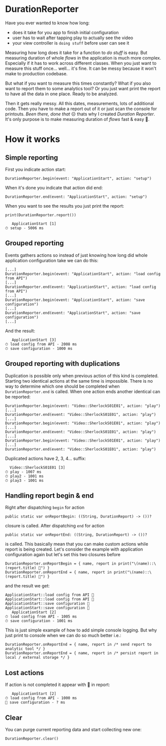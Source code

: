 # DurationReporter
Have you ever wanted to know how long:
* does it take for you app to finish initial configuration
* user has to wait after tapping play to actually see the video
* your view controller is `doing stuff` before user can see it

Measuring how long does it take for a function to *do stuff* is easy. But measuring duration of whole *flows* in the application is much more complex. Especially if it has to work across different classes. When you just want to measure this stuff once... well... it's fine. It can be messy because it won't make to production codebase. 

But what if you want to measure this times constantly? What if you also want to report them to some analytics tool? Or you just want print the report to have all the data in one place. Ready to be analyzed.

Then it gets really messy. All this dates, measurements, lots of additional code. Then you have to make a report out of it or just scan the console for printouts. *Been there, done that* ☹️ thats why I created *Duration Reporter*. It's only purpose is to make measuring duration of *flows* fast & easy 🚀.

# How it works
## Simple reporting
First you indicate action start:

```
DurationReporter.begin(event: "ApplicationStart", action: "setup")
```

When it's done you indicate that action did end:

```
DurationReporter.end(event: "ApplicationStart", action: "setup")
```

When you want to see the results you just print the report:
```
print(DurationReporter.report())
```
```
   ApplicationStart [1]
⏱ setup - 5006 ms
```
## Grouped reporting
Events gathers actions so instead of just knowing how long did whole application configuration take we can do this:
```
[...]
DurationReporter.begin(event: "ApplicationStart", action: "load config from API")
[...]
DurationReporter.end(event: "ApplicationStart", action: "load config from API")
[...]
DurationReporter.begin(event: "ApplicationStart", action: "save configuration")
[...]
DurationReporter.end(event: "ApplicationStart", action: "save configuration")
[...]
```
And the result:
```
   ApplicationStart [3]
⏱ load config from API - 2008 ms
⏱ save configuration - 1000 ms
```
## Grouped reporting with duplications
Duplication is possible only when previous action of this kind is completed. Starting two identical actions at the same time is impossible. There is no way to determine which one should be completed when `DurationReporter.end` is called.
When one action ends another identical can be reported:

```
DurationReporter.begin(event: "Video::SherlockS01E01", action: "play")
[...]
DurationReporter.end(event: "Video::SherlockS01E01", action: "play")
[...]
DurationReporter.begin(event: "Video::SherlockS01E01", action: "play")
[...]
DurationReporter.end(event: "Video::SherlockS01E01", action: "play")
[...]
DurationReporter.begin(event: "Video::SherlockS01E01", action: "play")
[...]
DurationReporter.end(event: "Video::SherlockS01E01", action: "play")

```
Duplicated actions have 2, 3, 4... suffix:
```
  Video::SherlockS01E01 [3]
⏱ play - 1007 ms
⏱ play2 - 1001 ms
⏱ play3 - 1001 ms
```

## Handling report begin & end
Right after dispatching `begin` for action
```
public static var onReportBegin: ((String, DurationReport) -> ())?
```
closure is called. After dispatching `end` for action
```
public static var onReportEnd: ((String, DurationReport) -> ())?
```
is called.
This basically mean that you can make custom actions while report is being created. Let's consider the example with application configuration again but let's set this two closures before
```
DurationReporter.onReportBegin = { name, report in print("\(name)::\(report.title) 🚀") }
DurationReporter.onReportEnd = { name, report in print("\(name)::\(report.title) 🎉") }
```
and the result we get:
```
ApplicationStart::load config from API 🚀
ApplicationStart::load config from API 🎉
ApplicationStart::save configuration 🚀
ApplicationStart::save configuration 🎉
   ApplicationStart [2]
⏱ load config from API - 1005 ms
⏱ save configuration - 1001 ms
```
This is just simple example of how to add simple console logging. But why just print to console when we can do so much better i.e.:
```
DurationReporter.onReportEnd = { name, report in /* send report to analytic tool */ }
DurationReporter.onReportEnd = { name, report in /* persist report in local / external storage */ }
```


## Lost actions
If action is not completed it appear with 🔴 in report:
```
   ApplicationStart [2]
⏱ load config from API - 1000 ms
🔴 save configuration - ? ms
```
## Clear
You can purge current reporting data and start collecting new one:
```
DurationReporter.clear()
```
